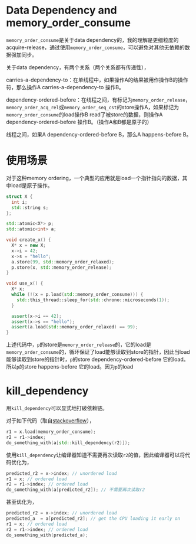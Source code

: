 # Data Dependency and memory_order_consume

`memory_order_consume`是关于data dependency的，我的理解是更细粒度的acquire-release，通过使用`memory_order_consume`，可以避免对其他无依赖的数据强加同步。

关于data dependency，有两个关系（两个关系都有传递性），

carries-a-dependency-to：在单线程中，如果操作A的结果被用作操作B的操作符，那么操作A carries-a-dependency-to 操作B。

dependency-ordered-before：在线程之间，有标记为`memory_order_release`，`memory_order_acq_rel`或`memory_order_seq_cst`的store操作A，如果标记为`memory_order_consume`的load操作B read了被store的数据，则操作A dependency-ordered-before 操作B。（操作A和B都是原子的）

线程之间，如果A dependency-ordered-before B，那么A happens-before B。

# 使用场景

对于这种memory ordering，一个典型的应用就是load一个指针指向的数据，其中load是原子操作。

```cpp
struct X {
  int i;
  std::string s;
};

std::atomic<X*> p;
std::atomic<int> a;

void create_x() {
  X* x = new X;
  x->i = 42;
  x->s = "hello";
  a.store(99, std::memory_order_relaxed);
  p.store(x, std::memory_order_release);
}

void use_x() {
  X* x;
  while (!(x = p.load(std::memory_order_consume))) {
    std::this_thread::sleep_for(std::chrono::microseconds(1));
  }

  assert(x->i == 42);
  assert(x->s == "hello");
  assert(a.load(std::memory_order_relaxed) == 99);
}
```

上述代码中，`p`的store是`memory_order_release`的，它的load是`memory_order_consume`的，循环保证了load能够读取到store的指针，因此当load能够读取到store的指针时，`p`的store dependency-ordered-before 它的load。所以`p`的store happens-before 它的load。因为`p`的load

# kill_dependency

用`kill_dependency`可以显式地打破依赖链。

对于如下代码（取自[stackoverflow](http://stackoverflow.com/questions/7150395/what-does-stdkill-dependency-do-and-why-would-i-want-to-use-it)），

```cpp
r1 = x.load(memory_order_consume);
r2 = r1->index;
do_something_with(a[std::kill_dependency(r2)]);
```

使用`kill_dependency`让编译器知道不需要再次读取`r2`的值，因此编译器可以将代码优化为，

```cpp
predicted_r2 = x->index; // unordered load
r1 = x; // ordered load
r2 = r1->index; // ordered load
do_something_with(a[predicted_r2]); // 不需要再次读取r2
```

甚至优化为，

```cpp
predicted_r2 = x->index; // unordered load
predicted_a  = a[predicted_r2]; // get the CPU loading it early on
r1 = x; // ordered load
r2 = r1->index; // ordered load
do_something_with(predicted_a);
```